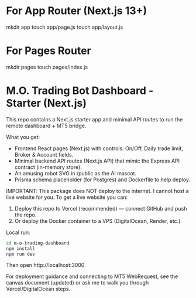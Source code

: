 # For App Router (Next.js 13+)
mkdir app
touch app/page.js
touch app/layout.js

# For Pages Router
mkdir pages
touch pages/index.js
# M.O. Trading Bot Dashboard - Starter (Next.js)

This repo contains a Next.js starter app and minimal API routes to run the remote dashboard + MT5 bridge.

What you get:
- Frontend React pages (Next.js) with controls: On/Off, Daily trade limit, Broker & Account fields.
- Minimal backend API routes (Next.js API) that mimic the Express API contract (in-memory store).
- An amusing robot SVG in /public as the AI mascot.
- Prisma schema placeholder (for Postgres) and Dockerfile to help deploy.

IMPORTANT: This package does NOT deploy to the internet. I cannot host a live website for you.
To get a live website you can:
1) Deploy this repo to Vercel (recommended) — connect GitHub and push the repo.
2) Or deploy the Docker container to a VPS (DigitalOcean, Render, etc.).

Local run:
```bash
cd m-o-trading-dashboard
npm install
npm run dev
```

Then open http://localhost:3000

For deployment guidance and connecting to MT5 WebRequest, see the canvas document (updated) or ask me to walk you through Vercel/DigitalOcean steps.
